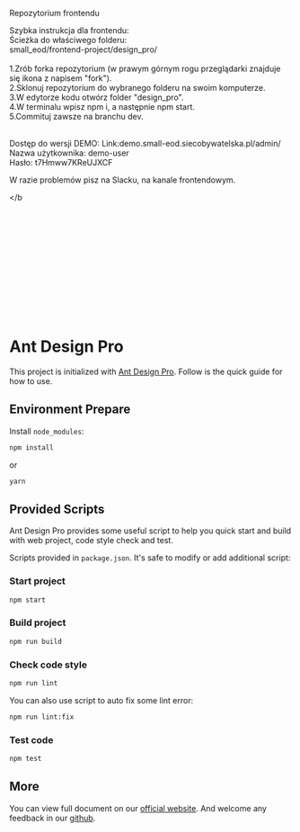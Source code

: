 Repozytorium frontendu

Szybka instrukcja dla frontendu:</br>
Ścieżka do właściwego folderu:</br>
small_eod/frontend-project/design_pro/
</br></br>
1.Zrób forka repozytorium (w prawym górnym rogu przeglądarki znajduje się ikona z napisem "fork").</br>
2.Sklonuj repozytorium do wybranego folderu na swoim komputerze.</br>
3.W edytorze kodu otwórz folder "design_pro".</br>
4.W terminalu wpisz npm i, a następnie npm start.</br>
5.Commituj zawsze na branchu dev.
</br></br>

Dostęp do wersji DEMO:
Link:demo.small-eod.siecobywatelska.pl/admin/ </br>
Nazwa użytkownika: demo-user</br>
Hasło: t7Hmww7KReUJXCF</br>

W razie problemów pisz na Slacku, na kanale frontendowym.

</b

</br></br></br></br></br></br></br></br></br></br></br>


















# Ant Design Pro

This project is initialized with [Ant Design Pro](https://pro.ant.design). Follow is the quick guide for how to use.

## Environment Prepare

Install `node_modules`:

```bash
npm install
```

or

```bash
yarn
```

## Provided Scripts

Ant Design Pro provides some useful script to help you quick start and build with web project, code style check and test.

Scripts provided in `package.json`. It's safe to modify or add additional script:

### Start project

```bash
npm start
```

### Build project

```bash
npm run build
```

### Check code style

```bash
npm run lint
```

You can also use script to auto fix some lint error:

```bash
npm run lint:fix
```

### Test code

```bash
npm test
```

## More

You can view full document on our [official website](https://pro.ant.design). And welcome any feedback in our [github](https://github.com/ant-design/ant-design-pro).

